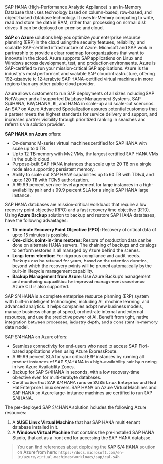 SAP HANA (High-Performance Analytic Appliance) is an In-Memory Database that uses technology based on column-based, row-based, and object-based database technology. It uses In-Memory computing to write, read and store the data in RAM, rather than processing on normal disk drives. It can be deployed on-premise and cloud.

**SAP on Azure** solutions help you optimize your enterprise resource planning (ERP) in the cloud using the security features, reliability, and scalable SAP-certified infrastructure of Azure. Microsoft and SAP work in partnership to provide a clear roadmap for organizations that want to innovate in the cloud. Azure supports SAP applications on Linux and Windows across development, test, and production environments. Azure is SAP-certified to run your mission-critical SAP applications. Azure is the industry's most performant and scalable SAP cloud infrastructure, offering 192-gigabyte to 12-terabyte SAP HANA–certified virtual machines in more regions than any other public cloud provider. 


Azure allows customers to run SAP deployments of all sizes including SAP NetWeaver and all supported Database Management Systems, SAP S/4HANA, BW/4HANA, BI, and HANA in scale-up and scale-out scenarios.
An SAP on Azure Advanced Specialization assures potential customers that a partner meets the highest standards for service delivery and support, and increases partner visibility through prioritized ranking in searches and referrals via solution provider.


**SAP HANA on Azure** offers:

- On-demand M-series virtual machines certified for SAP HANA with scale up to 4 TB.
- Up to 12 TB memory with Mv2 VMs, the largest certified SAP HANA VMs in the public cloud.
- Purpose-built SAP HANA instances that scale up to 20 TB on a single node also supporting persistent memory.
- Ability to scale out SAP HANA capabilities up to 60 TB with TDIv4, and up to 120 TB with TDIv5 authorization.
- A 99.99 percent service-level agreement for large instances in a high-availability pair and a 99.9 percent SLA for a single SAP HANA large instance.


SAP HANA databases are mission-critical workloads that require a low recovery point objective (RPO) and a fast recovery time objective (RTO). Using **Azure Backup** solution to backup and restore SAP HANA databases, have the following advantages:

- **15-minute Recovery Point Objective (RPO)**: Recovery of critical data of up to 15 minutes is possible.
- **One-click, point-in-time restores**: Restore of production data can be done on alternate HANA servers. The chaining of backups and catalogs to perform restores is all managed by Azure behind the scenes.
- **Long-term retention**: For rigorous compliance and audit needs. Backups can be retained for years, based on the retention duration, beyond which the recovery points will be pruned automatically by the built-in lifecycle management capability.
- **Backup Management from Azure**: Use Azure Backup’s management and monitoring capabilities for improved management experience. Azure CLI is also supported.


SAP S/4HANA is a complete enterprise resource planning (ERP) system with built-in intelligent technologies, including AI, machine learning, and advanced analytics. It helps companies adopt new business models, manage business change at speed, orchestrate internal and external resources, and use the predictive power of AI. Benefit from tight, native integration between processes, industry depth, and a consistent in-memory data model. 

SAP S/4HANA on Azure offers:

- Seamless connectivity for end-users who need to access SAP Fiori-based applications when using Azure ExpressRoute.
- A 99.99 percent SLA for your critical ERP instances by running all product instances of SAP S/4HANA in a high-availability pair by running in two Azure Availability Zones.
- Backup for SAP S/4HANA in seconds, with a low recovery-time objective even for multi-terabyte databases.
- Certification that SAP S/4HANA runs on SUSE Linux Enterprise and Red Hat Enterprise Linux servers. SAP HANA on Azure Virtual Machines and SAP HANA on Azure large-instance machines are certified to run SAP S/4HANA.

The pre-deployed SAP S/4HANA solution includes the following Azure resources:

1. A **SUSE Linux Virtual Machine** that has SAP HANA multi-tenant database installed in it.
2. A **Windows Virtual Machine** that contains the pre-installed SAP HANA Studio, that act as a front end for accessing the SAP HANA database.

> You can find references about deploying the **SAP S/4 HANA** solution on Azure from here: `https://docs.microsoft.com/en-in/azure/virtual-machines/workloads/sap/cal-s4h`



